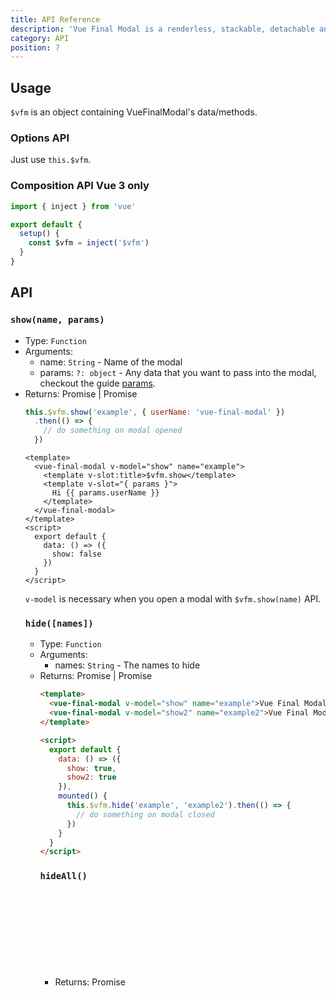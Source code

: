```yaml
---
title: API Reference
description: 'Vue Final Modal is a renderless, stackable, detachable and lightweight modal component.'
category: API
position: 7
---
```

## Usage

<alert>`$vfm` is an object containing VueFinalModal's data/methods.</alert>

### **Options API**

Just use `this.$vfm`.

### **Composition API** <badge>Vue 3 only</badge>

```js
import { inject } from 'vue'

export default {
  setup() {
    const $vfm = inject('$vfm')
  }
}
```
## API

### `show(name, params)`

- Type: `Function`
- Arguments:
  - name: `String` - Name of the modal
  - params: `?: object` - Any data that you want to pass into the modal, checkout the guide [params](/guide/params).
- Returns: Promise<Object> | Promise<Array>

<show-code text="Example">

<v-api-show class="py-4"></v-api-show>

```js
this.$vfm.show('example', { userName: 'vue-final-modal' })
  .then(() => {
    // do something on modal opened
  })
```

```html[Modal.vue]
<template>
  <vue-final-modal v-model="show" name="example">
    <template v-slot:title>$vfm.show</template>
    <template v-slot="{ params }">
      Hi {{ params.userName }}
    </template>
  </vue-final-modal>
</template>
<script>
  export default {
    data: () => ({
      show: false
    })
  }
</script>
```

<alert>`v-model` is necessary when you open a modal with `$vfm.show(name)` API.</alert>

</show-code>

### `hide([names])`

- Type: `Function`
- Arguments:
  - names: `String` - The names to hide
- Returns: Promise<Object> | Promise<Array>

<show-code text="Example">

```html
<template>
  <vue-final-modal v-model="show" name="example">Vue Final Modal is awesome</vue-final-modal>
  <vue-final-modal v-model="show2" name="example2">Vue Final Modal is awesome 2</vue-final-modal>
</template>

<script>
  export default {
    data: () => ({
      show: true,
      show2: true
    }),
    mounted() {
      this.$vfm.hide('example', 'example2').then(() => {
        // do something on modal closed
      })
    }
  }
</script>
```

</show-code>

### `hideAll()`

- Returns: Promise<Object> | Promise<Array>

hide all modals.

```js
this.$vfm.hideAll().then(() => {
  // do something on all modals closed
})
```

### `toggle(name, show, params)`

- Type: `Function`
- Arguments:
  - name: [`String` | `Array`] - The names of the modal
  - show: `?: Boolean` - Show modal or not
  - params: `?: object` - Any data that you want to pass into the modal, checkout the guide [params](/guide/params).
- Returns: Promise<Object> | Promise<Array>

toggle modals by name.

```js
this.$vfm.toggle('myModal').then(() => {
  // do something on modals opened or closed, it depends on params `show` is true or false
})
```

### `get([names])`

- Type: `Function`
- Arguments:
  - names: `String` - Get the names of the modal instances
- Return:
  - `Array`: returns the modal instances

### `openedModals`

- Return:

  - `Array`: returns the opened modal instances.

- Examples:

1. `$vfm.openedModals[0]`: get the first opened modal instance.
2. `$vfm.openedModals.length`: get how many modals was opened.

### `modals`

- Return:
  - `Array`: returns all modal instances.
